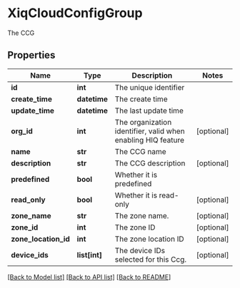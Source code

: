 # XiqCloudConfigGroup

The CCG
## Properties
Name | Type | Description | Notes
------------ | ------------- | ------------- | -------------
**id** | **int** | The unique identifier | 
**create_time** | **datetime** | The create time | 
**update_time** | **datetime** | The last update time | 
**org_id** | **int** | The organization identifier, valid when enabling HIQ feature | [optional] 
**name** | **str** | The CCG name | 
**description** | **str** | The CCG description | [optional] 
**predefined** | **bool** | Whether it is predefined | 
**read_only** | **bool** | Whether it is read-only | [optional] 
**zone_name** | **str** | The zone name. | [optional] 
**zone_id** | **int** | The zone ID | [optional] 
**zone_location_id** | **int** | The zone location ID | [optional] 
**device_ids** | **list[int]** | The device IDs selected for this Ccg. | [optional] 

[[Back to Model list]](../README.md#documentation-for-models) [[Back to API list]](../README.md#documentation-for-api-endpoints) [[Back to README]](../README.md)


